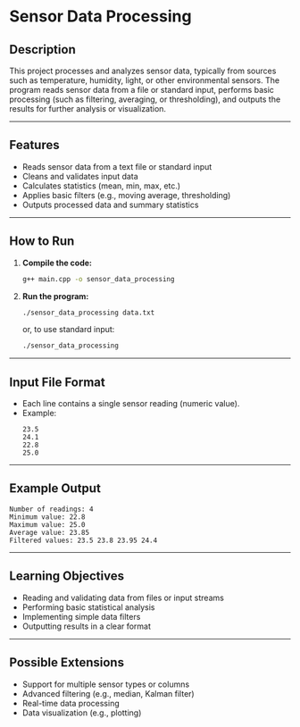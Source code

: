# Sensor Data Processing

## Description

This project processes and analyzes sensor data, typically from sources such as temperature, humidity, light, or other environmental sensors. The program reads sensor data from a file or standard input, performs basic processing (such as filtering, averaging, or thresholding), and outputs the results for further analysis or visualization.

---

## Features

- Reads sensor data from a text file or standard input
- Cleans and validates input data
- Calculates statistics (mean, min, max, etc.)
- Applies basic filters (e.g., moving average, thresholding)
- Outputs processed data and summary statistics

---

## How to Run

1. **Compile the code:**
   ```bash
   g++ main.cpp -o sensor_data_processing
   ```

2. **Run the program:**
   ```bash
   ./sensor_data_processing data.txt
   ```
   or, to use standard input:
   ```bash
   ./sensor_data_processing
   ```

---

## Input File Format

- Each line contains a single sensor reading (numeric value).
- Example:
  ```
  23.5
  24.1
  22.8
  25.0
  ```

---

## Example Output

```
Number of readings: 4
Minimum value: 22.8
Maximum value: 25.0
Average value: 23.85
Filtered values: 23.5 23.8 23.95 24.4
```

---

## Learning Objectives

- Reading and validating data from files or input streams
- Performing basic statistical analysis
- Implementing simple data filters
- Outputting results in a clear format

---

## Possible Extensions

- Support for multiple sensor types or columns
- Advanced filtering (e.g., median, Kalman filter)
- Real-time data processing
- Data visualization (e.g., plotting)